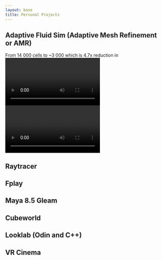 ```yaml
---
layout: base
title: Personal Projects
---
```

## Adaptive Fluid Sim (Adaptive Mesh Refinement or AMR)
From 14 000 cells to ~3 000 which is 4.7x reduction in 
<video loop autoplay>
    <source src="assets/fluidamr_grid.webm" type="video/webm">
</video>
<video loop autoplay>
    <source src="assets/fluidamr_color.webm" type="video/webm">
</video>


## Raytracer

## Fplay

## Maya 8.5 Gleam

## Cubeworld

## Looklab (Odin and C++)

## VR Cinema